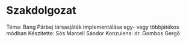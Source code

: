 # Szakdolgozat
Téma: Bang Párbaj társasjáték implementálása egy- vagy többjátékos módban
Készítette: Sós Marcell Sándor
Konzulens: dr. Gombos Gergő
